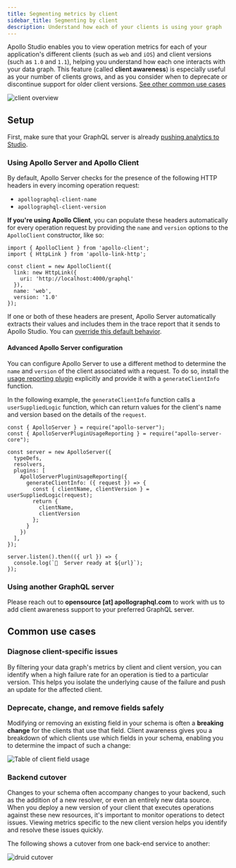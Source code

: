 ```yaml
---
title: Segmenting metrics by client
sidebar_title: Segmenting by client
description: Understand how each of your clients is using your graph
---
```


Apollo Studio enables you to view operation metrics for each of your application's different clients (such as `web` and `iOS`) and client versions (such as `1.0` and `1.1`), helping you understand how each one interacts with your data graph. This feature (called **client awareness**) is especially useful as your number of clients grows, and as you consider when to deprecate or discontinue support for older client versions. [See other common use cases](#common-use-cases)

![client overview](./img/client-awareness/overview.png)

## Setup

First, make sure that your GraphQL server is already [pushing analytics to Studio](./setup-analytics).

### Using Apollo Server and Apollo Client

By default, Apollo Server checks for the presence of the following HTTP headers in every incoming operation request:

* `apollographql-client-name`
* `apollographql-client-version`

**If you're using Apollo Client**, you can populate these headers automatically for every operation request by providing the `name` and `version` options to the `ApolloClient` constructor, like so:

```js{8-9}
import { ApolloClient } from 'apollo-client';
import { HttpLink } from 'apollo-link-http';

const client = new ApolloClient({
  link: new HttpLink({
    uri: 'http://localhost:4000/graphql'
  }),
  name: 'web',
  version: '1.0'
});
```

If one or both of these headers are present, Apollo Server automatically extracts their values and includes them in the trace report that it sends to Apollo Studio. You can [override this default behavior](#advanced-apollo-server-configuration).

#### Advanced Apollo Server configuration

You can configure Apollo Server to use a different method to determine the `name` and `version` of the client associated with a request. To do so, install the [usage reporting plugin](https://www.apollographql.com/docs/apollo-server/api/plugin/usage-reporting/) explicitly and provide it with a `generateClientInfo` function.

In the following example, the `generateClientInfo` function calls a `userSuppliedLogic` function, which can return values for the client's name and version based on the details of the `request`.

```js{8-14}
const { ApolloServer } = require("apollo-server");
const { ApolloServerPluginUsageReporting } = require("apollo-server-core");

const server = new ApolloServer({
  typeDefs,
  resolvers,
  plugins: [
    ApolloServerPluginUsageReporting({
      generateClientInfo: ({ request }) => {
        const { clientName, clientVersion } = userSuppliedLogic(request);
        return {
          clientName,
          clientVersion
        };
      }
    })
  ],
});

server.listen().then(({ url }) => {
  console.log(`🚀  Server ready at ${url}`);
});
```

### Using another GraphQL server

Please reach out to **opensource [at] apollographql.com** to work with us to add
client awareness support to your preferred GraphQL server.

## Common use cases

### Diagnose client-specific issues

By filtering your data graph's metrics by client and client version, you can identify when a high failure rate for an operation is tied to a particular version. This helps you isolate the underlying cause of the failure and push an update for the affected client.

### Deprecate, change, and remove fields safely

Modifying or removing an existing field in your schema is often a **breaking change** for the clients that use that field. Client awareness gives you a breakdown of which clients use which fields in your schema, enabling you to determine the impact of such a change:

![Table of client field usage](./img/client-awareness/field-usage.png)

### Backend cutover

Changes to your schema often accompany changes to your backend, such as the addition of a new resolver, or even an entirely new data source. When you deploy a new version of your client that executes operations against these new resources, it's important to monitor operations to detect issues. Viewing metrics specific to the new client version helps you identify and resolve these issues quickly.

The following shows a cutover from one back-end service to another:

![druid cutover](./img/client-awareness/cutover.png)
